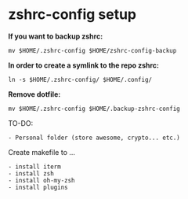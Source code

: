 # zshrc-config setup

**If you want to backup zshrc:**

    mv $HOME/.zshrc-config $HOME/zshrc-config-backup

**In order to create a symlink to the repo zshrc:**

    ln -s $HOME/.zshrc-config/ $HOME/.config/

**Remove dotfile:**

    mv $HOME/.zshrc-config $HOME/.backup-zshrc-config

TO-DO:

    - Personal folder (store awesome, crypto... etc.)

Create makefile to ...

    - install iterm
    - install zsh
    - install oh-my-zsh
    - install plugins
